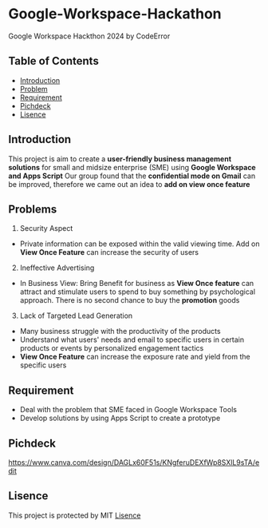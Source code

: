 # Google-Workspace-Hackathon 
Google Workspace Hackthon 2024 by CodeError

## Table of Contents
- [Introduction](#Introduction)
- [Problem](#Problem)
- [Requirement](#Requirement)
- [Pichdeck](#Pichdeck)
- [Lisence](#Lisence)

## Introduction
This project is aim to create a **user-friendly business management solutions** for small and midsize enterprise (SME) using **Google Workspace and Apps Script** Our group found that the **confidential mode on Gmail** can be improved, therefore we came out an idea to **add on view once feature**

## Problems
1.	Security Aspect
   - Private information can be exposed within the valid viewing time. Add on **View Once Feature** can increase the security of users
2.	Ineffective Advertising
   - In Business View: Bring Benefit for business as **View Once feature** can attract and stimulate users to spend to buy something by psychological approach. There is no second chance to buy the **promotion** goods
3.	Lack of Targeted Lead Generation
   - Many business struggle with the productivity of the products
   - Understand what users' needs and email to specific users in certain products or events by personalized engagement tactics
   - **View Once Feature** can increase the exposure rate and yield from the specific users
   
## Requirement
  -  Deal with the problem that SME faced in Google Workspace Tools
  -  Develop solutions by using Apps Script to create a prototype

## Pichdeck
https://www.canva.com/design/DAGLx60F51s/KNgferuDEXfWp8SXlL9sTA/edit

## Lisence
This project is protected by MIT [Lisence](LICENSE)
